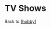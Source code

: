 # TV Shows

Back to [[hobby]]

[//begin]: # "Autogenerated link references for markdown compatibility"
[hobby]: hobby "Hobby"
[//end]: # "Autogenerated link references"
